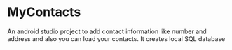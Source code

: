 # MyContacts
An android studio project to add contact information like number and address and also you can load your contacts. It creates local SQL database
